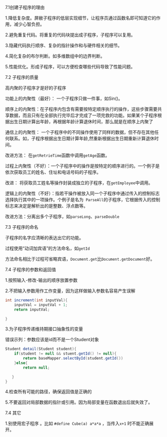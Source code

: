 7.1创建子程序的理由

1.降低复杂度。屏敝子程序的低层实现细节，让程序员通过函数名即可知道它的作用，减少心智负担。

2.避免重复代码。将重复的代码块提出成子程序，子程序可以复用。

3.隐藏代码执行顺序、复杂的指针操作和与硬件相关的细节。

4.简化复杂的布尔判断。如多维数组中的边界判断。

5.性能优化。形成子程序，可以方便检查哪些代码导致了性能问题。

7.2 子程序的质量

高内聚的子程序才是好的子程序

功能上的内聚性（最好）： 一个子程序只做一件事，如Sin()。

顺序上的内聚性：在子程序内包含有需要按特定顺序执行的操作，这些步骤需要共享数据，而且只有在全部执行完毕后才完成了一项完救的功能。如果某个子程序根据出生日期计算出年龄，再根据年龄计算退休时间，那么就是在顺序上内聚了

通信上的内聚性： 一个子程序中的不同操作使用了同样的数据，但不存在其他任何联系。如，子程序根据出生日期计算年龄,然重新根据出生日期重新计算退休时间。

改进方法： 在`getRetrieTime`函数中调用`getAge`函数。

过程上内聚性（不好）：一个子程序中的操作是按特定的顺序进行的。一个例子是依次获取员工的姓名、住址和电话号码的子程序。

改进： 将获取员工姓名等操作封装成独立的子程序，在`getEmployee`中调用。

逻辑上的内聚性（不好）：指若干操作被放入同一个子程序中通过传入的控制标志选择执行其中的一项操作。个例子是名为` ParseAll`的子程序，它根据传入的控制标志来决定是解析出的是整数、浮点数等。

改进方法：分离出多个子程序，如`parseLong`、`parseDouble`

7.3 子程序的命名

子程序的名字应清晰的表达出它的功能。

过程使用“动词加宾语”的方法命名，如`getId`

方法命名相比于过程可省略宾语，`Document.get`比`Document.getDocument`好。

7.4 子程序的参数和返回值

1.按照输入-修改-输出的顺序放置参数

2.不把输入参数用作工作变量，因为这样做输入参数名容易产生误解

```java
int increment(int inputVal){
    inputVal = inputVal + 1;
    return inputVal;
    
}
```

3.为子程序传递维持期接口抽象性的变量

错误示列：参数应该是id而不是一个Student对象

```java
Student detail(Student student){
    if(student != null && stuent.getId() != null){
        return baseMapper.selectById(student.getId())
    }else{
        return null;
  
   }
}
```

4.检查所有可能的路径，确保返回值是正确的

5.不要返回对局部数据的指针或引用。因为局部变量在函数退出后就失效了。

7.4 其它

1.别使用宏子程序 。比如 `#define Cube(a) a*a*a` ，当传入`x+1` 时不能正确展开。